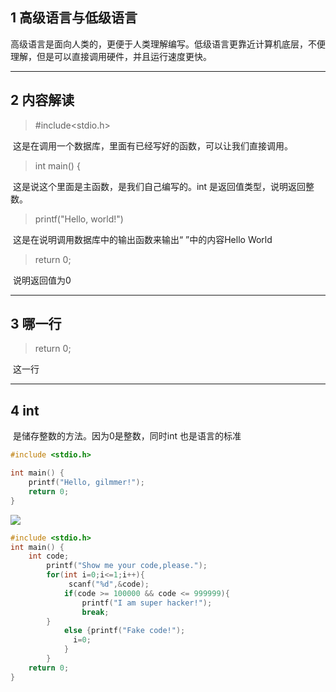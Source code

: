 ## 1 高级语言与低级语言

​        高级语言是面向人类的，更便于人类理解编写。低级语言更靠近计算机底层，不便理解，但是可以直接调用硬件，并且运行速度更快。

***

## 2 内容解读

>  #include<stdio.h>

​        这是在调用一个数据库，里面有已经写好的函数，可以让我们直接调用。

> int main() {

​        这是说这个里面是主函数，是我们自己编写的。int 是返回值类型，说明返回整数。

> printf("Hello, world!")  

​        这是在说明调用数据库中的输出函数来输出“   ”中的内容Hello World

>  return 0;

​        说明返回值为0

***

## 3 哪一行

> return 0;

​          这一行

***

## 4 int

​      是储存整数的方法。因为0是整数，同时int 也是语言的标准

```C
#include <stdio.h>

int main() {
    printf("Hello, gilmmer!");
    return 0;
}
```

![](D:\图片\9c61ddd2-cac9-4a3c-901d-c45d1763dcf4.png)





```c
#include <stdio.h>
int main() {
    int code;
		printf("Show me your code,please.");
        for(int i=0;i<=1;i++){
             scanf("%d",&code);
            if(code >= 100000 && code <= 999999){
                printf("I am super hacker!");
                break;
        }
            else {printf("Fake code!");
              i=0;
            }
        }
    return 0;
}
```

